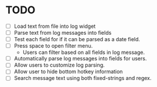 # TODO

- [ ] Load text from file into log widget
- [ ] Parse text from log messages into fields
- [ ] Test each field for if it can be parsed as a date field.
- [ ] Press space to open filter menu.
  - Users can filter based on all fields in log message.
- [ ] Automatically parse log messages into fields for users.
- [ ] Allow users to customize log parsing.
- [ ] Allow user to hide bottom hotkey information
- [ ] Search message text using both fixed-strings and regex.

